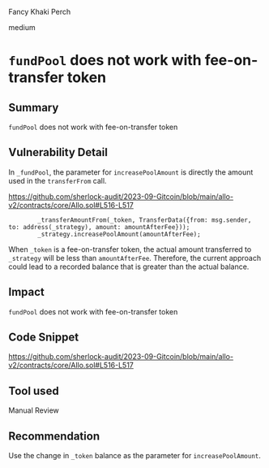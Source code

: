 Fancy Khaki Perch

medium

# `fundPool` does not work with fee-on-transfer token
## Summary
`fundPool` does not work with fee-on-transfer token
## Vulnerability Detail
In `_fundPool`, the parameter for `increasePoolAmount` is directly the amount used in the `transferFrom` call.

https://github.com/sherlock-audit/2023-09-Gitcoin/blob/main/allo-v2/contracts/core/Allo.sol#L516-L517
```solidity
        _transferAmountFrom(_token, TransferData({from: msg.sender, to: address(_strategy), amount: amountAfterFee}));
        _strategy.increasePoolAmount(amountAfterFee);
```

When `_token` is a fee-on-transfer token, the actual amount transferred to `_strategy` will be less than `amountAfterFee`. Therefore, the current approach could lead to a recorded balance that is greater than the actual balance.
## Impact
`fundPool` does not work with fee-on-transfer token
## Code Snippet
https://github.com/sherlock-audit/2023-09-Gitcoin/blob/main/allo-v2/contracts/core/Allo.sol#L516-L517
## Tool used

Manual Review

## Recommendation
Use the change in `_token` balance as the parameter for `increasePoolAmount`.
